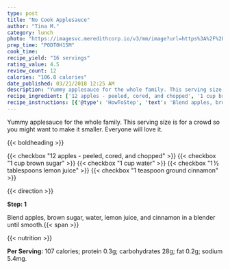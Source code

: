 ```yaml
---
type: post
title: "No Cook Applesauce"
author: "Tina M."
category: lunch
photo: "https://imagesvc.meredithcorp.io/v3/mm/image?url=https%3A%2F%2Fimages.media-allrecipes.com%2Fuserphotos%2F1060959.jpg"
prep_time: "P0DT0H15M"
cook_time: 
recipe_yield: "16 servings"
rating_value: 4.5
review_count: 12
calories: "106.8 calories"
date_published: 03/21/2018 12:25 AM
description: "Yummy applesauce for the whole family. This serving size is for a crowd so you might want to make it smaller. Everyone will love it."
recipe_ingredient: ['12 apples - peeled, cored, and chopped', '1 cup brown sugar', '1 cup water', '1\u2009½ tablespoons lemon juice', '1 teaspoon ground cinnamon']
recipe_instructions: [{'@type': 'HowToStep', 'text': 'Blend apples, brown sugar, water, lemon juice, and cinnamon in a blender until smooth.\n'}]
---
```


Yummy applesauce for the whole family. This serving size is for a crowd so you might want to make it smaller. Everyone will love it. 

{{< boldheading >}}

{{< checkbox "12  apples - peeled, cored, and chopped" >}}
{{< checkbox "1 cup brown sugar" >}}
{{< checkbox "1 cup water" >}}
{{< checkbox "1 ½ tablespoons lemon juice" >}}
{{< checkbox "1 teaspoon ground cinnamon" >}}


{{< direction >}}

**Step: 1**

Blend apples, brown sugar, water, lemon juice, and cinnamon in a blender until smooth.{{< span >}}

{{< nutrition >}}

**Per Serving:** 107 calories; protein 0.3g; carbohydrates 28g; fat 0.2g; sodium 5.4mg.